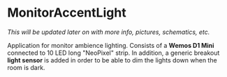 # MonitorAccentLight

_This will be updated later on with more info, pictures, schematics, etc._

Application for monitor ambience lighting. Consists of a **Wemos D1 Mini** connected to 10 LED long "NeoPixel" strip. In addition, a generic breakout **light sensor** is added in order to be able to dim the lights down when the room is dark.

